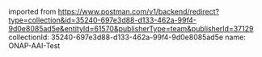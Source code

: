 imported from https://www.postman.com/v1/backend/redirect?type=collection&id=35240-697e3d88-d133-462a-99f4-9d0e8085ad5e&entityId=61570&publisherType=team&publisherId=37129
collectionId: 35240-697e3d88-d133-462a-99f4-9d0e8085ad5e
name: ONAP-AAI-Test
